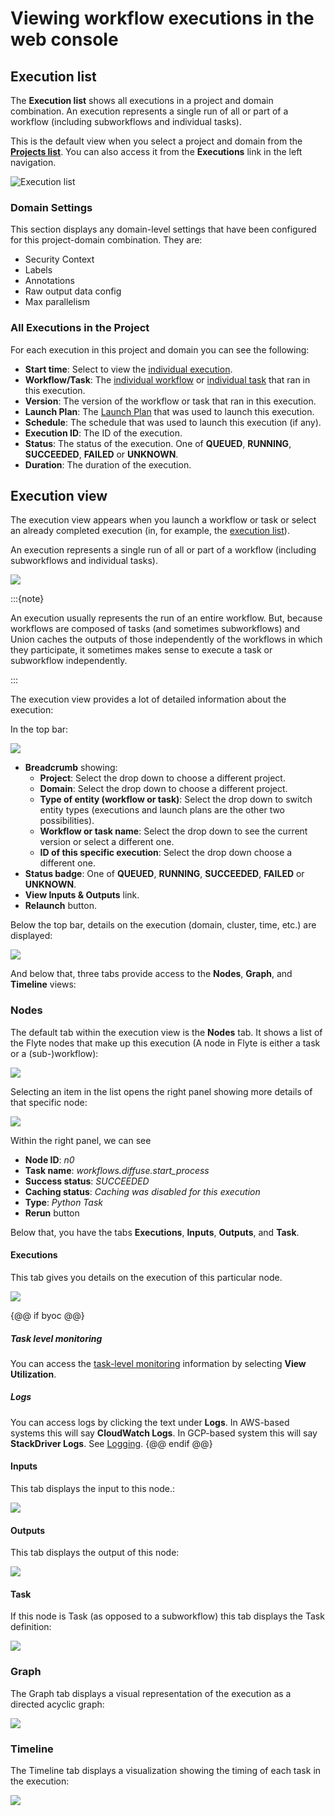 # Viewing workflow executions in the web console

## Execution list

The **Execution list** shows all executions in a project and domain combination.
An execution represents a single run of all or part of a workflow (including subworkflows and individual tasks).

This is the default view when you select a project and domain from the [**Projects list**](index).
You can also access it from the **Executions** link in the left navigation.

![Execution list](/_static/images/execution-list.png)

### Domain Settings

This section displays any domain-level settings that have been configured for this project-domain combination. They are:

* Security Context
* Labels
* Annotations
* Raw output data config
* Max parallelism

### All Executions in the Project

For each execution in this project and domain you can see the following:

* **Start time**: Select to view the [individual execution](#execution-view).
* **Workflow/Task**: The [individual workflow](viewing-workflows) or [individual task](../tasks/viewing-tasks) that ran in this execution.
* **Version**: The version of the workflow or task that ran in this execution.
* **Launch Plan**: The [Launch Plan](../launch-plans/viewing-launch-plans) that was used to launch this execution.
* **Schedule**: The schedule that was used to launch this execution (if any).
* **Execution ID**: The ID of the execution.
* **Status**: The status of the execution. One of **QUEUED**, **RUNNING**, **SUCCEEDED**, **FAILED** or **UNKNOWN**.
* **Duration**: The duration of the execution.


## Execution view

The execution view appears when you launch a workflow or task or select an already completed execution (in, for example, the [execution list](#execution-list)).

An execution represents a single run of all or part of a workflow (including subworkflows and individual tasks).

![](/_static/images/execution-view.png)

:::{note}

An execution usually represents the run of an entire workflow.
But, because workflows are composed of tasks (and sometimes subworkflows) and Union caches the outputs of those independently of the workflows in which they participate, it sometimes makes sense to execute a task or subworkflow independently.

:::

The execution view provides a lot of detailed information about the execution:

In the top bar:

![](/_static/images/execution-view-topbar.png)

* **Breadcrumb** showing:
  * **Project**:
  Select the drop down to choose a different project.
  * **Domain**:
  Select the drop down to choose a different project.
  * **Type of entity (workflow or task)**:
  Select the drop down to switch entity types (executions and launch plans are the other two possibilities).
  * **Workflow or task name**:
  Select the drop down to see the current version or select a different one.
  * **ID of this specific execution**:
  Select the drop down choose a different one.
* **Status badge**:
One of **QUEUED**, **RUNNING**, **SUCCEEDED**, **FAILED** or **UNKNOWN**.
* **View Inputs & Outputs** link.
* **Relaunch** button.

Below the top bar, details on the execution (domain, cluster, time, etc.) are displayed:

![](/_static/images/execution-view-info.png)

And below that, three tabs provide access to the **Nodes**, **Graph**, and **Timeline** views:

### Nodes

The default tab within the execution view is the **Nodes** tab.
It shows a list of the Flyte nodes that make up this execution (A node in Flyte is either a task or a (sub-)workflow):

![](/_static/images/execution-view-nodes.png)

Selecting an item in the list opens the right panel showing more details of that specific node:

![](/_static/images/execution-view-right-panel.png)

Within the right panel, we can see

* **Node ID**: _n0_
* **Task name**: _workflows.diffuse.start_process_
* **Success status**: _SUCCEEDED_
* **Caching status**: _Caching was disabled for this execution_
* **Type**: _Python Task_
* **Rerun** button

Below that, you have the tabs **Executions**, **Inputs**, **Outputs**, and **Task**.

#### Executions

This tab gives you details on the execution of this particular node.

![](/_static/images/execution-view-right-panel-executions.png)

{@@ if byoc @@}
##### Task level monitoring

You can access the [task-level monitoring](../tasks/task-hardware-environment/task-level-monitoring) information by selecting **View Utilization**.

##### Logs

You can access logs by clicking the text under **Logs**.
In AWS-based systems this will say **CloudWatch Logs**.
In GCP-based system this will say **StackDriver Logs**. See [Logging](../tasks/viewing-logs).
{@@ endif @@}

#### Inputs

This tab displays the input to this node.:

![](/_static/images/execution-view-right-panel-inputs.png)

#### Outputs

This tab displays the output of this node:

![](/_static/images/execution-view-right-panel-outputs.png)

#### Task

If this node is Task (as opposed to a subworkflow) this tab displays the Task definition:

![](/_static/images/execution-view-right-panel-task.png)

### Graph

The Graph tab displays a visual representation of the execution as a directed acyclic graph:

![](/_static/images/execution-view-graph.png)

### Timeline

The Timeline tab displays a visualization showing the timing of each task in the execution:

![](/_static/images/execution-view-timeline.png)
